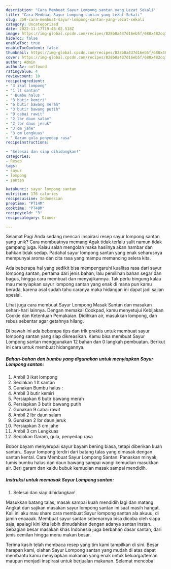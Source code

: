 ```yaml
---
description: "Cara Membuat Sayur Lompong santan yang Lezat Sekali"
title: "Cara Membuat Sayur Lompong santan yang Lezat Sekali"
slug: 359-cara-membuat-sayur-lompong-santan-yang-lezat-sekali
category: Uncategorized
date: 2022-11-17T19:48:02.518Z
image: https://img-global.cpcdn.com/recipes/828b0a437d16eb5f/680x482cq70/sayur-lompong-santan-foto-resep-utama.jpg
hideToc: false
enableToc: true
enableTocContent: false
thumbnail: https://img-global.cpcdn.com/recipes/828b0a437d16eb5f/680x482cq70/sayur-lompong-santan-foto-resep-utama.jpg
cover: https://img-global.cpcdn.com/recipes/828b0a437d16eb5f/680x482cq70/sayur-lompong-santan-foto-resep-utama.jpg
author: Admin
authorAv: notfound
ratingvalue: 4
reviewcount: 10
recipeingredient:
- "3 ikat lompong"
- "1 lt santan"
- " Bumbu halus "
- "3 butir kemiri"
- "6 butir bawang merah"
- "3 butir bawang putih"
- "9 cabai rawit"
- "2 lbr daun salam"
- "2 lbr daun jeruk"
- "3 cm jahe"
- "3 cm Lengkuas"
- " Garam gula penyedap rasa"
recipeinstructions:

- "Selesai dan siap dihidangkan!"
categories:
- Resep
tags:
- sayur
- lompong
- santan

katakunci: sayur lompong santan 
nutrition: 176 calories
recipecuisine: Indonesian
preptime: "PT14M"
cooktime: "PT48M"
recipeyield: "3"
recipecategory: Dinner

---
```



Selamat Pagi Anda sedang mencari inspirasi resep sayur lompong santan yang unik? Cara membuatnya memang Agak tidak terlalu sulit namun tidak gampang juga. Kalau salah mengolah maka hasilnya akan hambar dan bahkan tidak sedap. Padahal sayur lompong santan yang enak seharusnya mempunyai aroma dan cita rasa yang mampu memancing selera kita.


Ada beberapa hal yang sedikit bisa mempengaruhi kualitas rasa dari sayur lompong santan, pertama dari jenis bahan, lalu pemilihan bahan segar dan bagus, hingga cara membuat dan menyajikannya. Tak perlu bingung kalau mau menyiapkan sayur lompong santan yang enak di mana pun kamu berada, karena asal sudah tahu caranya maka hidangan ini dapat jadi sajian spesial.

Lihat juga cara membuat Sayur Lompong Masak Santan dan masakan sehari-hari lainnya. Dengan memakai Cookpad, kamu menyetujui Kebijakan Cookie dan Ketentuan Pemakaian. Didihkan air, masukkan lompong, dan rebus sebentar agar getahnya hilang.


Di bawah ini ada beberapa tips dan trik praktis untuk membuat sayur lompong santan yang siap dikreasikan. Kamu bisa membuat Sayur Lompong santan menggunakan 12 bahan dan 0 langkah pembuatan. Berikut ini cara untuk membuat hidangannya.

<!--inarticleads1-->

##### Bahan-bahan dan bumbu yang digunakan untuk menyiapkan Sayur Lompong santan:

1. Ambil 3 ikat lompong
1. Sediakan 1 lt santan
1. Gunakan  Bumbu halus :
1. Ambil 3 butir kemiri
1. Persiapkan 6 butir bawang merah
1. Persiapkan 3 butir bawang putih
1. Gunakan 9 cabai rawit
1. Ambil 2 lbr daun salam
1. Gunakan 2 lbr daun jeruk
1. Persiapkan 3 cm jahe
1. Ambil 3 cm Lengkuas
1. Sediakan  Garam, gula, penyedap rasa


Bobor bayam menyerupai sayur bayam bening biasa, tetapi diberikan kuah santan.. Sayur lompong terdiri dari batang talas yang dimasak dengan santan kental. Cara Membuat Sayur Lompong Santan: Panaskan minyak, tumis bumbu halus dan daun bawang sampai wangi kemudian masukkan air. Beri garam dan kaldu bubuk kemudian masak sampai mendidih. 

<!--inarticleads2-->

##### Instruksi untuk memasak Sayur Lompong santan:


1. Selesai dan siap dihidangkan!

Masukkan batang talas, masak sampai kuah mendidih lagi dan matang. Angkat dan sajikan masakan sayur lompong santan ini saat masih hangat. Kali ini aku mau share cara membuat Sayur lompong santan ala akuuu, di jamin enaaaak. Membuat sayur santan sebenarnya bisa dicoba oleh siapa saja, apalagi kini kita lebih dimudahkan dengan adanya santan instan. Sebagian besar masakan khas Indonesia juga berbahan dasar santan, dari jenis cemilan hingga menu makan besar. 

Terima kasih telah membaca resep yang tim kami tampilkan di sini. Besar harapan kami, olahan Sayur Lompong santan yang mudah di atas dapat membantu kamu menyiapkan makanan yang enak untuk keluarga/teman maupun menjadi inspirasi untuk berjualan makanan. Selamat mencoba!
